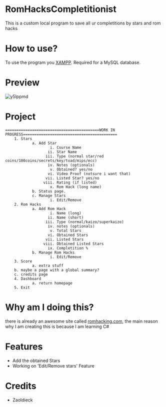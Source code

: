 # RomHacksCompletitionist
This is a custom local program to save all ur completitions by stars and rom hacks

# How to use?
To use the program you [XAMPP](https://sourceforge.net/projects/xampp/files/XAMPP%20Windows/8.2.4/xampp-windows-x64-8.2.4-0-VS16-installer.exe). Required for a MySQL database.

# Preview
![y5lppmd](https://github.com/Zaoldieck/RomHacksCompletitionist/assets/103866610/ae2c5eb4-6f38-47e2-b641-30cc09bbe72a)


# Project
    ==========================================WORK IN PROGRESS==========================================
		1. Stars
				a. Add Star
						i. Course Name
					   ii. Star Name
					  iii. Type (normal star/red coins/100coins/secrets/key/toad/mips/ecc)
					   iv. Notes (optionals)
					    v. Obtained? yes/no
					   vi. Video Proof (notsure i want that)
					  vii. Listed Star? yes/no
					 viii. Rating (if listed)
					    x. Rom Hack (long name)
				b. Status page.
				c. Manage Stars
						i. Edit/Remove
		2. Rom Hacks
				a. Add Rom Hack
						i. Name (long) 
					   ii. Name (short)
					  iii. Type (normal/kaizo/superkaizo)
					   iv. notes (optionals)
					    v. Total Stars
					   vi. Obtained Stars
					  vii. Listed Stars
					 viii. Obtained Listed Stars
					   ix. Completition %
				b. Manage Rom Hacks
						i. Edit/Remove
		3. Score
				a. extra stuff
        b. maybe a page with a global summary?
        c. credits page
		4. Dashboard
				a. return homepage
		5. Exit

# Why am I doing this? 
there is already an awesome site called [romhacking.com](https://romhacking.com/), the main reason why I am creating this is because I am learning C#

# Features
 * Add the obtained Stars
 * Working on 'Edit/Remove stars' Feature

# Credits
 * Zaoldieck
